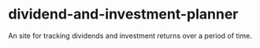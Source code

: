 # dividend-and-investment-planner
An site for tracking dividends and investment returns over a period of time.
